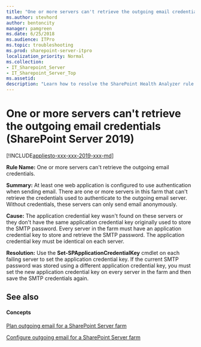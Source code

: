 ```yaml
---
title: "One or more servers can't retrieve the outgoing email credentials (SharePoint Server 2019)"
ms.author: stevhord
author: bentoncity
manager: pamgreen
ms.date: 6/25/2018
ms.audience: ITPro
ms.topic: troubleshooting
ms.prod: sharepoint-server-itpro
localization_priority: Normal
ms.collection:
- IT_Sharepoint_Server
- IT_Sharepoint_Server_Top
ms.assetid: 
description: "Learn how to resolve the SharePoint Health Analyzer rule: One or more servers can't retrieve the outgoing email credentials for, SharePoint Server."
---
```


# One or more servers can't retrieve the outgoing email credentials (SharePoint Server 2019)

[!INCLUDE[appliesto-xxx-xxx-2019-xxx-md](../includes/appliesto-xxx-xxx-2019-xxx-md.md)]

**Rule Name:** One or more servers can't retrieve the outgoing email credentials.

**Summary:** At least one web application is configured to use authentication when sending email. There are one or more servers in this farm that can't retrieve the credentials used to authenticate to the outgoing email server. Without credentials, these servers can only send email anonymously.

**Cause:** The application credential key wasn't found on these servers or they don't have the same application credential key originally used to store the SMTP password. Every server in the farm must have an application credential key to store and retrieve the SMTP password. The application credential key must be identical on each server.

**Resolution:** Use the **Set-SPApplicationCredentialKey** cmdlet on each failing server to set the application credential key. If the current SMTP password was stored using a different application credential key, you must set the new application credential key on every server in the farm and then save the SMTP credentials again.

## See also
<a name="server"> </a>

#### Concepts

[Plan outgoing email for a SharePoint Server farm](../administration/outgoing-email-planning.md)
  
[Configure outgoing email for a SharePoint Server farm](../administration/outgoing-email-configuration.md)
